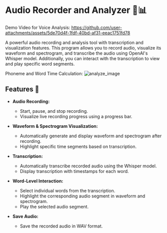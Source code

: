 # Audio Recorder and Analyzer 🎤📊

Demo Video for Voice Analysis:
https://github.com/user-attachments/assets/5de70d4f-1fdf-40bd-af31-eeac1751fd78

A powerful audio recording and analysis tool with transcription and visualization features. This program allows you to record audio, visualize its waveform and spectrogram, and transcribe the audio using OpenAI's Whisper model. Additionally, you can interact with the transcription to view and play specific word segments.

Phoneme and Word Time Calculation:
![analyze_image](https://github.com/user-attachments/assets/41bfd86c-5711-4629-a637-29c198a701ed)

## Features 🌟

- **Audio Recording:**
  - Start, pause, and stop recording.
  - Visualize live recording progress using a progress bar.

- **Waveform & Spectrogram Visualization:**
  - Automatically generate and display waveform and spectrogram after recording.
  - Highlight specific time segments based on transcription.

- **Transcription:**
  - Automatically transcribe recorded audio using the Whisper model.
  - Display transcription with timestamps for each word.

- **Word-Level Interaction:**
  - Select individual words from the transcription.
  - Highlight the corresponding audio segment in waveform and spectrogram.
  - Play the selected audio segment.

- **Save Audio:**
  - Save the recorded audio in WAV format.

